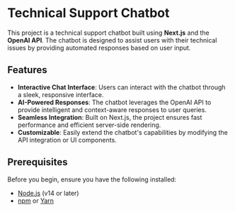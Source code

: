 # Technical Support Chatbot

This project is a technical support chatbot built using **Next.js** and the **OpenAI API**. The chatbot is designed to assist users with their technical issues by providing automated responses based on user input.

## Features

- **Interactive Chat Interface**: Users can interact with the chatbot through a sleek, responsive interface.
- **AI-Powered Responses**: The chatbot leverages the OpenAI API to provide intelligent and context-aware responses to user queries.
- **Seamless Integration**: Built on Next.js, the project ensures fast performance and efficient server-side rendering.
- **Customizable**: Easily extend the chatbot's capabilities by modifying the API integration or UI components.

## Prerequisites

Before you begin, ensure you have the following installed:

- [Node.js](https://nodejs.org/) (v14 or later)
- [npm](https://www.npmjs.com/) or [Yarn](https://yarnpkg.com/)